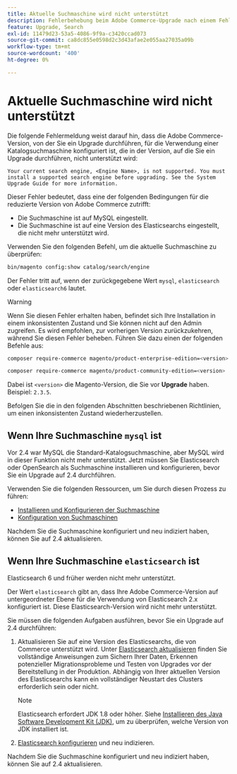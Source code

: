 ```yaml
---
title: Aktuelle Suchmaschine wird nicht unterstützt
description: Fehlerbehebung beim Adobe Commerce-Upgrade nach einem Fehler über eine nicht unterstützte Suchmaschine.
feature: Upgrade, Search
exl-id: 11479d23-53a5-4086-9f9a-c3420ccad073
source-git-commit: ca8dc855e0598d2c3d43afae2e055aa27035a09b
workflow-type: tm+mt
source-wordcount: '400'
ht-degree: 0%

---
```


# Aktuelle Suchmaschine wird nicht unterstützt

Die folgende Fehlermeldung weist darauf hin, dass die Adobe Commerce-Version, von der Sie ein Upgrade durchführen, für die Verwendung einer Katalogsuchmaschine konfiguriert ist, die in der Version, auf die Sie ein Upgrade durchführen, nicht unterstützt wird:

```
Your current search engine, <Engine Name>, is not supported. You must install a supported search engine before upgrading. See the System Upgrade Guide for more information.
```

Dieser Fehler bedeutet, dass eine der folgenden Bedingungen für die reduzierte Version von Adobe Commerce zutrifft:

- Die Suchmaschine ist auf MySQL eingestellt.
- Die Suchmaschine ist auf eine Version des Elasticsearchs eingestellt, die nicht mehr unterstützt wird.

Verwenden Sie den folgenden Befehl, um die aktuelle Suchmaschine zu überprüfen:

```bash
bin/magento config:show catalog/search/engine
```

Der Fehler tritt auf, wenn der zurückgegebene Wert `mysql`, `elasticsearch` oder `elasticsearch6` lautet.

>[!WARNING]
>
>Wenn Sie diesen Fehler erhalten haben, befindet sich Ihre Installation in einem inkonsistenten Zustand und Sie können nicht auf den Admin zugreifen. Es wird empfohlen, zur vorherigen Version zurückzukehren, während Sie diesen Fehler beheben. Führen Sie dazu einen der folgenden Befehle aus:
>
>```bash
>composer require-commerce magento/product-enterprise-edition=<version>
>```
>
>```bash
>composer require-commerce magento/product-community-edition=<version>
>```
>
>Dabei ist `<version>` die Magento-Version, die Sie vor **Upgrade** haben. Beispiel: `2.3.5`.

Befolgen Sie die in den folgenden Abschnitten beschriebenen Richtlinien, um einen inkonsistenten Zustand wiederherzustellen.

## Wenn Ihre Suchmaschine `mysql` ist

Vor 2.4 war MySQL die Standard-Katalogsuchmaschine, aber MySQL wird in dieser Funktion nicht mehr unterstützt. Jetzt müssen Sie Elasticsearch oder OpenSearch als Suchmaschine installieren und konfigurieren, bevor Sie ein Upgrade auf 2.4 durchführen.

Verwenden Sie die folgenden Ressourcen, um Sie durch diesen Prozess zu führen:

- [Installieren und Konfigurieren der Suchmaschine](../../configuration/search/overview-search.md)
- [Konfiguration von Suchmaschinen](../../configuration/search/configure-search-engine.md)

Nachdem Sie die Suchmaschine konfiguriert und neu indiziert haben, können Sie auf 2.4 aktualisieren.

## Wenn Ihre Suchmaschine `elasticsearch` ist

Elasticsearch 6 und früher werden nicht mehr unterstützt.

Der Wert `elasticsearch` gibt an, dass Ihre Adobe Commerce-Version auf untergeordneter Ebene für die Verwendung von Elasticsearch 2.x konfiguriert ist. Diese Elasticsearch-Version wird nicht mehr unterstützt.

Sie müssen die folgenden Aufgaben ausführen, bevor Sie ein Upgrade auf 2.4 durchführen:

1. Aktualisieren Sie auf eine Version des Elasticsearchs, die von Commerce unterstützt wird. Unter [Elasticsearch aktualisieren](https://www.elastic.co/guide/en/elasticsearch/reference/current/setup-upgrade.html) finden Sie vollständige Anweisungen zum Sichern Ihrer Daten, Erkennen potenzieller Migrationsprobleme und Testen von Upgrades vor der Bereitstellung in der Produktion. Abhängig von Ihrer aktuellen Version des Elasticsearchs kann ein vollständiger Neustart des Clusters erforderlich sein oder nicht.

   >[!NOTE]
   >
   >Elasticsearch erfordert JDK 1.8 oder höher. Siehe [Installieren des Java Software Development Kit (JDK)](../../installation/prerequisites/search-engine/overview.md#install-the-java-software-development-kit-jdk), um zu überprüfen, welche Version von JDK installiert ist.

1. [Elasticsearch konfigurieren](../../configuration/search/configure-search-engine.md) und neu indizieren.

Nachdem Sie die Suchmaschine konfiguriert und neu indiziert haben, können Sie auf 2.4 aktualisieren.
